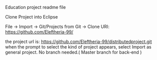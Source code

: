 Education project readme file 

Clone Project into Eclipse

File -> Import -> Git/Projects from Git -> Clone URI: https://github.com/Eleftheria-99/

the project url is: https://github.com/Eleftheria-99/distributedproject.git
when the prompt to select the kind of project appears, select Import as general project.
No branch needed.( Master branch for back-end ) 
